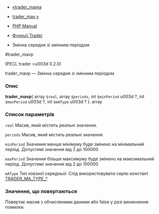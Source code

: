 - [«trader_mama](function.trader-mama.md)
- [trader_max »](function.trader-max.md)

- [PHP Manual](index.md)
- [Функції Trader](ref.trader.md)
- Змінна середня зі змінним періодом

#trader_mavp

(PECL trader \>u003d 0.2.0)

trader_mavp — Змінна середня зі змінним періодом

### Опис

**trader_mavp**(
array `$real`,
array `$periods`,
int `$minPeriod` u003d ?,
int `$maxPeriod` u003d ?,
int `$mAType` u003d ?
): array

### Список параметрів

`real`
Масив, який містить реальні значення.

`periods`
Масив, який містить реальні значення.

`minPeriod`
Значення менше мінімуму буде змінено на мінімальний період.
Допустимі значення від 2 до 100000

`maxPeriod`
Значення більше максимуму буде змінено на максимальний період.
Допустимі значення від 2 до 100000

`mAType`
Тип ковзної середньої. Слід використовувати серію констант
[TRADER_MA_TYPE\_\*](trader.constants.md).

### Значення, що повертаються

Повертає масив з обчисленими даними або false у разі
виникнення помилки.
